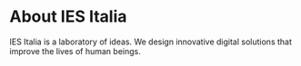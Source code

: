 # About IES Italia

IES Italia is a laboratory of ideas. We design innovative digital solutions that improve the lives of human beings.